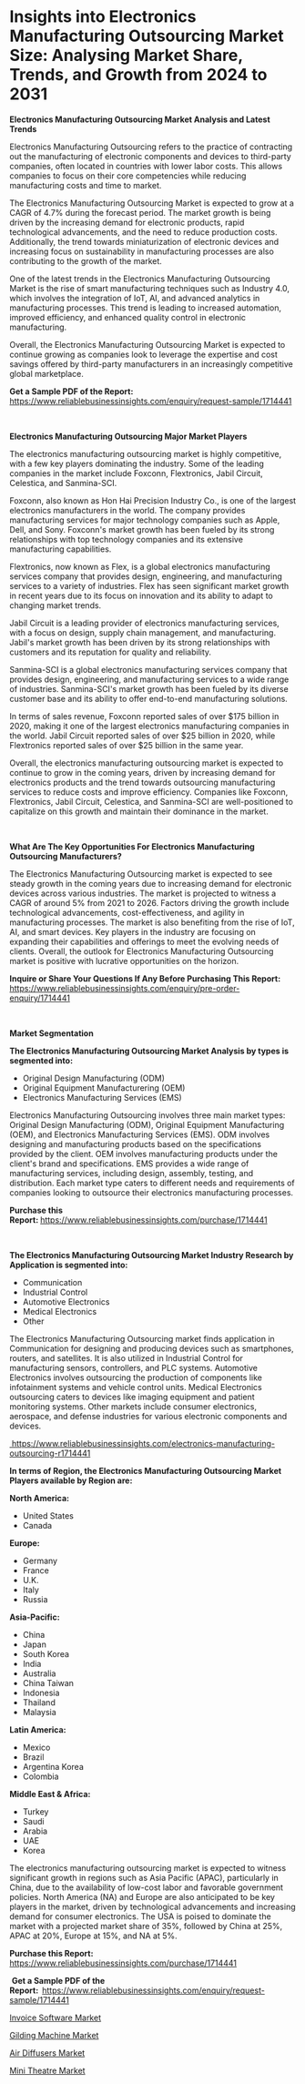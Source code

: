 <p><h1>Insights into Electronics Manufacturing Outsourcing Market Size: Analysing Market Share, Trends, and Growth from 2024 to 2031</h1></p><p><strong>Electronics Manufacturing Outsourcing Market Analysis and Latest Trends</strong></p>
<p><p>Electronics Manufacturing Outsourcing refers to the practice of contracting out the manufacturing of electronic components and devices to third-party companies, often located in countries with lower labor costs. This allows companies to focus on their core competencies while reducing manufacturing costs and time to market.</p><p>The Electronics Manufacturing Outsourcing Market is expected to grow at a CAGR of 4.7% during the forecast period. The market growth is being driven by the increasing demand for electronic products, rapid technological advancements, and the need to reduce production costs. Additionally, the trend towards miniaturization of electronic devices and increasing focus on sustainability in manufacturing processes are also contributing to the growth of the market.</p><p>One of the latest trends in the Electronics Manufacturing Outsourcing Market is the rise of smart manufacturing techniques such as Industry 4.0, which involves the integration of IoT, AI, and advanced analytics in manufacturing processes. This trend is leading to increased automation, improved efficiency, and enhanced quality control in electronic manufacturing.</p><p>Overall, the Electronics Manufacturing Outsourcing Market is expected to continue growing as companies look to leverage the expertise and cost savings offered by third-party manufacturers in an increasingly competitive global marketplace.</p></p>
<p><strong>Get a Sample PDF of the Report:&nbsp;</strong> <a href="https://www.reliablebusinessinsights.com/enquiry/request-sample/1714441">https://www.reliablebusinessinsights.com/enquiry/request-sample/1714441</a></p>
<p>&nbsp;</p>
<p><strong>Electronics Manufacturing Outsourcing Major Market Players</strong></p>
<p><p>The electronics manufacturing outsourcing market is highly competitive, with a few key players dominating the industry. Some of the leading companies in the market include Foxconn, Flextronics, Jabil Circuit, Celestica, and Sanmina-SCI.</p><p>Foxconn, also known as Hon Hai Precision Industry Co., is one of the largest electronics manufacturers in the world. The company provides manufacturing services for major technology companies such as Apple, Dell, and Sony. Foxconn's market growth has been fueled by its strong relationships with top technology companies and its extensive manufacturing capabilities.</p><p>Flextronics, now known as Flex, is a global electronics manufacturing services company that provides design, engineering, and manufacturing services to a variety of industries. Flex has seen significant market growth in recent years due to its focus on innovation and its ability to adapt to changing market trends.</p><p>Jabil Circuit is a leading provider of electronics manufacturing services, with a focus on design, supply chain management, and manufacturing. Jabil's market growth has been driven by its strong relationships with customers and its reputation for quality and reliability.</p><p>Sanmina-SCI is a global electronics manufacturing services company that provides design, engineering, and manufacturing services to a wide range of industries. Sanmina-SCI's market growth has been fueled by its diverse customer base and its ability to offer end-to-end manufacturing solutions.</p><p>In terms of sales revenue, Foxconn reported sales of over $175 billion in 2020, making it one of the largest electronics manufacturing companies in the world. Jabil Circuit reported sales of over $25 billion in 2020, while Flextronics reported sales of over $25 billion in the same year.</p><p>Overall, the electronics manufacturing outsourcing market is expected to continue to grow in the coming years, driven by increasing demand for electronics products and the trend towards outsourcing manufacturing services to reduce costs and improve efficiency. Companies like Foxconn, Flextronics, Jabil Circuit, Celestica, and Sanmina-SCI are well-positioned to capitalize on this growth and maintain their dominance in the market.</p></p>
<p>&nbsp;</p>
<p><strong>What Are The Key Opportunities For Electronics Manufacturing Outsourcing Manufacturers?</strong></p>
<p><p>The Electronics Manufacturing Outsourcing market is expected to see steady growth in the coming years due to increasing demand for electronic devices across various industries. The market is projected to witness a CAGR of around 5% from 2021 to 2026. Factors driving the growth include technological advancements, cost-effectiveness, and agility in manufacturing processes. The market is also benefiting from the rise of IoT, AI, and smart devices. Key players in the industry are focusing on expanding their capabilities and offerings to meet the evolving needs of clients. Overall, the outlook for Electronics Manufacturing Outsourcing market is positive with lucrative opportunities on the horizon.</p></p>
<p><strong>Inquire or Share Your Questions If Any Before Purchasing This Report:</strong> <a href="https://www.reliablebusinessinsights.com/enquiry/pre-order-enquiry/1714441">https://www.reliablebusinessinsights.com/enquiry/pre-order-enquiry/1714441</a></p>
<p>&nbsp;</p>
<p><strong>Market Segmentation</strong></p>
<p><strong>The Electronics Manufacturing Outsourcing Market Analysis by types is segmented into:</strong></p>
<p><ul><li>Original Design Manufacturing (ODM)</li><li>Original Equipment Manufacturering (OEM)</li><li>Electronics Manufacturing Services (EMS)</li></ul></p>
<p><p>Electronics Manufacturing Outsourcing involves three main market types: Original Design Manufacturing (ODM), Original Equipment Manufacturing (OEM), and Electronics Manufacturing Services (EMS). ODM involves designing and manufacturing products based on the specifications provided by the client. OEM involves manufacturing products under the client's brand and specifications. EMS provides a wide range of manufacturing services, including design, assembly, testing, and distribution. Each market type caters to different needs and requirements of companies looking to outsource their electronics manufacturing processes.</p></p>
<p><strong>Purchase this Report:&nbsp;</strong><a href="https://www.reliablebusinessinsights.com/purchase/1714441">https://www.reliablebusinessinsights.com/purchase/1714441</a></p>
<p>&nbsp;</p>
<p><strong>The Electronics Manufacturing Outsourcing Market Industry Research by Application is segmented into:</strong></p>
<p><ul><li>Communication</li><li>Industrial Control</li><li>Automotive Electronics</li><li>Medical Electronics</li><li>Other</li></ul></p>
<p><p>The Electronics Manufacturing Outsourcing market finds application in Communication for designing and producing devices such as smartphones, routers, and satellites. It is also utilized in Industrial Control for manufacturing sensors, controllers, and PLC systems. Automotive Electronics involves outsourcing the production of components like infotainment systems and vehicle control units. Medical Electronics outsourcing caters to devices like imaging equipment and patient monitoring systems. Other markets include consumer electronics, aerospace, and defense industries for various electronic components and devices.</p></p>
<p><a href="https://www.reliablebusinessinsights.com/electronics-manufacturing-outsourcing-r1714441">&nbsp;https://www.reliablebusinessinsights.com/electronics-manufacturing-outsourcing-r1714441</a></p>
<p><strong>In terms of Region, the Electronics Manufacturing Outsourcing Market Players available by Region are:</strong></p>
<p>
    <p> <strong> North America: </strong>
        <ul>
            <li>United States</li>
            <li>Canada</li>
        </ul>
        </p> 
    <p> <strong> Europe: </strong>
        <ul>
            <li>Germany</li>
            <li>France</li>
            <li>U.K.</li>
            <li>Italy</li>
            <li>Russia</li>
        </ul>
        </p> 
    <p> <strong> Asia-Pacific: </strong>
        <ul>
            <li>China</li>
            <li>Japan</li>
            <li>South Korea</li>
            <li>India</li>
            <li>Australia</li>
            <li>China Taiwan</li>
            <li>Indonesia</li>
            <li>Thailand</li>
            <li>Malaysia</li>
        </ul>
        </p> 
    <p> <strong> Latin America: </strong>
        <ul>
            <li>Mexico</li>
            <li>Brazil</li>
            <li>Argentina Korea</li>
            <li>Colombia</li>
        </ul>
        </p> 
    <p> <strong> Middle East & Africa: </strong>
        <ul>
            <li>Turkey</li>
            <li>Saudi</li>
            <li>Arabia</li>
            <li>UAE</li>
            <li>Korea</li>
        </ul>
    </p>
    </p>
<p><p>The electronics manufacturing outsourcing market is expected to witness significant growth in regions such as Asia Pacific (APAC), particularly in China, due to the availability of low-cost labor and favorable government policies. North America (NA) and Europe are also anticipated to be key players in the market, driven by technological advancements and increasing demand for consumer electronics. The USA is poised to dominate the market with a projected market share of 35%, followed by China at 25%, APAC at 20%, Europe at 15%, and NA at 5%.</p></p>
<p><strong>Purchase this Report: </strong><a href="https://www.reliablebusinessinsights.com/purchase/1714441">https://www.reliablebusinessinsights.com/purchase/1714441</a></p>
<p>&nbsp;<strong>Get a Sample PDF of the Report:&nbsp;&nbsp;</strong><a href="https://www.reliablebusinessinsights.com/enquiry/request-sample/1714441">https://www.reliablebusinessinsights.com/enquiry/request-sample/1714441</a></p>
<p><strong></strong></p>
<p><p><a href="https://github.com/JosephWillisbXXgf/Market-Research-Report-List-1/blob/main/invoice-software-market.md">Invoice Software Market</a></p><p><a href="https://www.linkedin.com/pulse/gilding-machine-market-growth-outlook-from-2024-2031-projecting-bbsmf">Gilding Machine Market</a></p><p><a href="https://www.linkedin.com/pulse/air-diffusers-market-trends-detailed-study-its-segmentation-analyzing-jduyc">Air Diffusers Market</a></p><p><a href="https://github.com/nathandecarvalho/Market-Research-Report-List-4/blob/main/mini-theatre-market.md">Mini Theatre Market</a></p></p>
